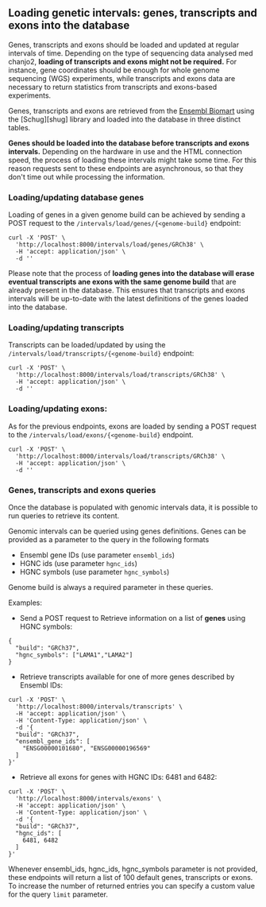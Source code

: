 ## Loading genetic intervals: genes, transcripts and exons into the database

Genes, transcripts and exons should be loaded and updated at regular intervals of time. Depending on the type of sequencing data analysed med chanjo2, <strong>loading of transcripts and exons might not be required.</strong>
For instance, gene coordinates should be enough for whole genome sequencing (WGS) experiments, while transcripts and exons data are necessary to return statistics from transcripts and exons-based experiments.

Genes, transcripts and exons are retrieved from the [Ensembl Biomart][ensembl-biomart] using the [Schug][shug] library and loaded into the database in three distinct tables.

<strong>Genes should be loaded into the database before transcripts and exons intervals.</strong> Depending on the hardware in use and the HTML connection speed, the process of loading these intervals might take some time. For this reason requests sent to these endpoints are asynchronous, so that they don't time out while processing the information.


### Loading/updating database genes

Loading of genes in a given genome build can be achieved by sending a POST request to the `/intervals/load/genes/{<genome-build}` endpoint:


``` shell
curl -X 'POST' \
  'http://localhost:8000/intervals/load/genes/GRCh38' \
  -H 'accept: application/json' \
  -d ''
```

Please note that the process of <strong>loading genes into the database will erase eventual transcripts ane exons with the same genome build</strong> that are already present in the database. This ensures that transcripts and exons intervals will be up-to-date with the latest definitions of the genes loaded into the database.

### Loading/updating transcripts 

Transcripts can be loaded/updated by using the `/intervals/load/transcripts/{<genome-build}` endpoint:

``` shell
curl -X 'POST' \
  'http://localhost:8000/intervals/load/transcripts/GRCh38' \
  -H 'accept: application/json' \
  -d ''
```

### Loading/updating exons:

As for the previous endpoints, exons are loaded by sending a POST request to the `/intervals/load/exons/{<genome-build}` endpoint.

``` shell
curl -X 'POST' \
  'http://localhost:8000/intervals/load/transcripts/GRCh38' \
  -H 'accept: application/json' \
  -d ''
```

### Genes, transcripts and exons queries

Once the database is populated with genomic intervals data, it is possible to run queries to retrieve its content.

Genomic intervals can be queried using genes definitions. Genes can be provided as a parameter to the query in the following formats
 
- Ensembl gene IDs (use parameter `ensembl_ids`)
- HGNC ids (use parameter `hgnc_ids`)
- HGNC symbols (use parameter `hgnc_symbols`)

Genome build is always a required parameter in these queries.

Examples:

* Send a POST request to Retrieve information on a list of <strong>genes</strong> using HGNC symbols:

``` shell
{
  "build": "GRCh37",
  "hgnc_symbols": ["LAMA1","LAMA2"]
}
```

* Retrieve transcripts available for one of more genes described by Ensembl IDs:

``` shell
curl -X 'POST' \
  'http://localhost:8000/intervals/transcripts' \
  -H 'accept: application/json' \
  -H 'Content-Type: application/json' \
  -d '{
  "build": "GRCh37",
  "ensembl_gene_ids": [
    "ENSG00000101680", "ENSG00000196569"
  ]
}'
```

* Retrieve all exons for genes with HGNC IDs: 6481 and 6482:

``` shell
curl -X 'POST' \
  'http://localhost:8000/intervals/exons' \
  -H 'accept: application/json' \
  -H 'Content-Type: application/json' \
  -d '{
  "build": "GRCh37",
  "hgnc_ids": [
    6481, 6482
  ]
}'
```

Whenever ensembl_ids, hgnc_ids, hgnc_symbols parameter is not provided, these endpoints will return a list of 100 default genes, transcripts or exons. To increase the number of returned entries you can specify a custom value for the query `limit` parameter.




[ensembl-biomart]: http://useast.ensembl.org/info/data/biomart/index.html
[schug]: https://github.com/Clinical-Genomics/schug





